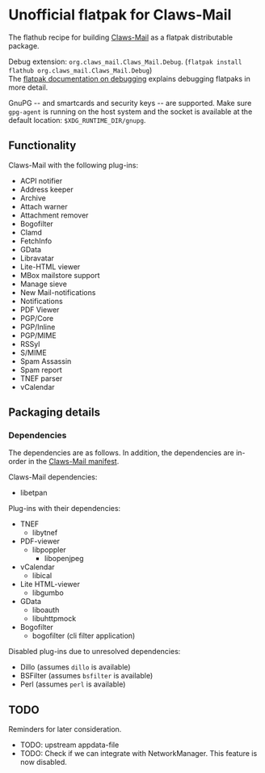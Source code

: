 # Unofficial flatpak for Claws-Mail

The flathub recipe for building [Claws-Mail](https://claws-mail.org) as a flatpak distributable package.

Debug extension: `org.claws_mail.Claws_Mail.Debug`. (`flatpak install flathub org.claws_mail.Claws_Mail.Debug`)  
The [flatpak documentation on debugging](https://docs.flatpak.org/en/latest/debugging.html) explains debugging flatpaks in more detail.

GnuPG -- and smartcards and security keys -- are supported. Make sure `gpg-agent` is running on the host system and the socket is available at the default location: `$XDG_RUNTIME_DIR/gnupg`.

## Functionality

Claws-Mail with the following plug-ins:

- ACPI notifier
- Address keeper
- Archive
- Attach warner
- Attachment remover
- Bogofilter
- Clamd
- FetchInfo
- GData
- Libravatar
- Lite-HTML viewer
- MBox mailstore support
- Manage sieve
- New Mail-notifications
- Notifications
- PDF Viewer
- PGP/Core
- PGP/Inline
- PGP/MIME
- RSSyl
- S/MIME
- Spam Assassin
- Spam report
- TNEF parser
- vCalendar

## Packaging details

### Dependencies

The dependencies are as follows. In addition, the dependencies are in-order in the [Claws-Mail manifest](org.claws_mail.Claws-Mail.json).

Claws-Mail dependencies:
- libetpan

Plug-ins with their dependencies:
- TNEF
  - libytnef
- PDF-viewer
  - libpoppler
    - libopenjpeg
- vCalendar
  - libical
- Lite HTML-viewer
  - libgumbo
- GData
  - liboauth
  - libuhttpmock
- Bogofilter
  - bogofilter (cli filter application)

Disabled plug-ins due to unresolved dependencies:
- Dillo (assumes `dillo` is available)
- BSFilter (assumes `bsfilter` is available)
- Perl (assumes `perl` is available)

## TODO

Reminders for later consideration.

- TODO: upstream appdata-file
- TODO: Check if we can integrate with NetworkManager. This feature is now disabled.

<!-- NOTES

## References

- [Flatpak manifest permissions](http://docs.flatpak.org/en/latest/sandbox-permissions.html)
- [AppStream metadata (appdata.xml)](https://www.freedesktop.org/software/appstream/docs/sect-Metadata-Application.html)

-->
